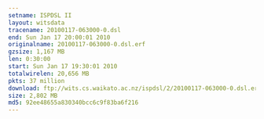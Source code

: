 ```yaml
---
setname: ISPDSL II
layout: witsdata
tracename: 20100117-063000-0.dsl
end: Sun Jan 17 20:00:01 2010
originalname: 20100117-063000-0.dsl.erf
gzsize: 1,167 MB
len: 0:30:00
start: Sun Jan 17 19:30:01 2010
totalwirelen: 20,656 MB
pkts: 37 million
download: ftp://wits.cs.waikato.ac.nz/ispdsl/2/20100117-063000-0.dsl.erf.gz
size: 2,802 MB
md5: 92ee48655a830340bcc6c9f83ba6f216
---
```

